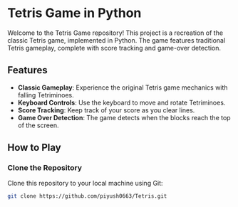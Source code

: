 # Tetris Game in Python

Welcome to the Tetris Game repository! This project is a recreation of the classic Tetris game, implemented in Python. The game features traditional Tetris gameplay, complete with score tracking and game-over detection.

## Features

- **Classic Gameplay**: Experience the original Tetris game mechanics with falling Tetriminoes.
- **Keyboard Controls**: Use the keyboard to move and rotate Tetriminoes.
- **Score Tracking**: Keep track of your score as you clear lines.
- **Game Over Detection**: The game detects when the blocks reach the top of the screen.

## How to Play

### Clone the Repository

Clone this repository to your local machine using Git:

```bash
git clone https://github.com/piyush0663/Tetris.git
